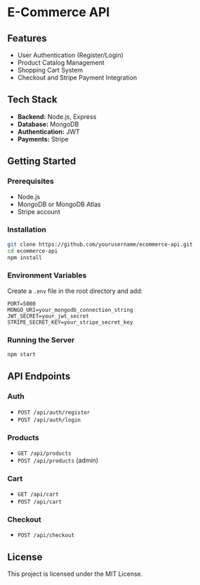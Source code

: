 # E-Commerce API

## Features

- User Authentication (Register/Login)
- Product Catalog Management
- Shopping Cart System
- Checkout and Stripe Payment Integration

## Tech Stack

- **Backend:** Node.js, Express
- **Database:** MongoDB
- **Authentication:** JWT
- **Payments:** Stripe

## Getting Started

### Prerequisites

- Node.js
- MongoDB or MongoDB Atlas
- Stripe account

### Installation

```bash
git clone https://github.com/yourusername/ecommerce-api.git
cd ecommerce-api
npm install
```

### Environment Variables

Create a `.env` file in the root directory and add:

```
PORT=5000
MONGO_URI=your_mongodb_connection_string
JWT_SECRET=your_jwt_secret
STRIPE_SECRET_KEY=your_stripe_secret_key
```

### Running the Server

```bash
npm start
```

## API Endpoints

### Auth
- `POST /api/auth/register`
- `POST /api/auth/login`

### Products
- `GET /api/products`
- `POST /api/products` (admin)

### Cart
- `GET /api/cart`
- `POST /api/cart`

### Checkout
- `POST /api/checkout`

## License

This project is licensed under the MIT License.